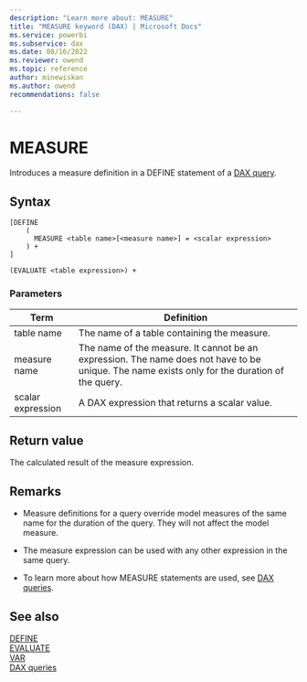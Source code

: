 ```yaml
---
description: "Learn more about: MEASURE"
title: "MEASURE keyword (DAX) | Microsoft Docs"
ms.service: powerbi 
ms.subservice: dax 
ms.date: 08/16/2022
ms.reviewer: owend
ms.topic: reference
author: minewiskan
ms.author: owend 
recommendations: false

---
```

# MEASURE

Introduces a measure definition in a DEFINE statement of a [DAX query](dax-queries.md).

## Syntax

```dax
[DEFINE 
    (
      MEASURE <table name>[<measure name>] = <scalar expression>
    ) + 
]

(EVALUATE <table expression>) +
```

### Parameters

|Term  |Definition  |
|---------|---------|
|  table name     |   The name of a table containing the measure.  |
|  measure name     |  The name of the measure. It cannot be an expression. The name does not have to be unique. The name exists only for the duration of the query.   |
|  scalar expression     | A DAX expression that returns a scalar value.  |

## Return value

The calculated result of the measure expression.

## Remarks

- Measure definitions for a query override model measures of the same name for the duration of the query. They will not affect the model measure.

- The measure expression can be used with any other expression in the same query.

- To learn more about how MEASURE statements are used, see [DAX queries](dax-queries.md).

## See also

[DEFINE](define-statement-dax.md)  
[EVALUATE](evaluate-statement-dax.md)  
[VAR](var-dax.md)  
[DAX queries](dax-queries.md)  
